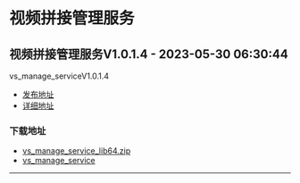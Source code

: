 # 视频拼接管理服务
## 视频拼接管理服务V1.0.1.4 - 2023-05-30 06:30:44
vs_manage_serviceV1.0.1.4
*  [发布地址](https://github.com/jadehh/VideoStitching/releases/tag/vs_manage_serviceV1.0.1.4)
*  [详细地址](https://github.com/jadehh/jadehh_file/releases/tag/vs_manage_serviceV1.0.1.4)
### 下载地址
* [vs_manage_service_lib64.zip](https://gh.ddlc.top/https://github.com/jadehh/jadehh_file/releases/download/vs_manage_serviceV1.0.1.4/vs_manage_service_lib64.zip)
* [vs_manage_service](https://gh.ddlc.top/https://github.com/jadehh/jadehh_file/releases/download/vs_manage_serviceV1.0.1.4/vs_manage_service)
----